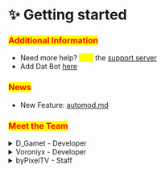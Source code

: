# ✨ Getting started

### <mark style="color:red;">Additional Information</mark>

* Need more help? <mark style="color:yellow;">Join</mark> the [support server](https://discord.gg/BQumAujuvk)
* Add Dat Bot [here](https://discord.com/api/oauth2/authorize?client\_id=965903240384376872\&permissions=274878295233\&scope=bot%20applications.commands)

### <mark style="color:red;">News</mark>

* New Feature: [automod.md](features/our-features/automod.md "mention")

### <mark style="color:red;">Meet the Team</mark>

<details>

<summary>D_Gamet - Developer</summary>

Hello y'all!

I am Gamet, the founder of Dat Bot and developer. I started this project back in April of 2022 as a fun way to learn programming and growing a community. Nowadays, it has grown and is bigger than I thought it could ever get. Thank you for using Dat Bot! :tada:

See ya :smile:

</details>

<details>

<summary>Voroniyx - Developer</summary>

Hey ho

I'm Voroniyx, have known Gamet since April 2023, have been using DatBot since the end of 2023 and have been a developer on the DatBot team since mid-October '24. When I'm not working on DatBot, I have my own small projects or play something. I try to help here and if you ever see me on the support server dont be to shy and say hello.

</details>

<details>

<summary>byPixelTV - Staff</summary>

Hey everyone!

I'm byPixelTV, one of the staff members of Dat Bot. I started using the bot in April 2023 and have always been helping users more or less on the support server. I still help people on the support server, but I also like to develop Minecraft plugins in my free time. Maybe we'll see each other on the support server, but for now I just want to say: Thanks for using Dat Bot! 🎉

Bye 👋

</details>

